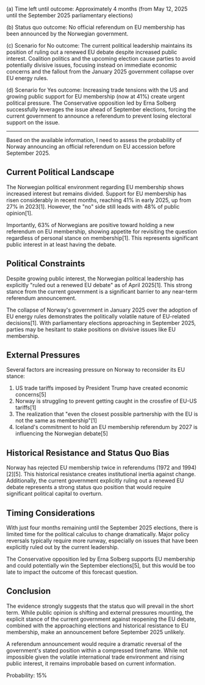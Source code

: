 (a) Time left until outcome: Approximately 4 months (from May 12, 2025 until the September 2025 parliamentary elections)

(b) Status quo outcome: No official referendum on EU membership has been announced by the Norwegian government.

(c) Scenario for No outcome: The current political leadership maintains its position of ruling out a renewed EU debate despite increased public interest. Coalition politics and the upcoming election cause parties to avoid potentially divisive issues, focusing instead on immediate economic concerns and the fallout from the January 2025 government collapse over EU energy rules.

(d) Scenario for Yes outcome: Increasing trade tensions with the US and growing public support for EU membership (now at 41%) create urgent political pressure. The Conservative opposition led by Erna Solberg successfully leverages the issue ahead of September elections, forcing the current government to announce a referendum to prevent losing electoral support on the issue.

---

Based on the available information, I need to assess the probability of Norway announcing an official referendum on EU accession before September 2025.

## Current Political Landscape

The Norwegian political environment regarding EU membership shows increased interest but remains divided. Support for EU membership has risen considerably in recent months, reaching 41% in early 2025, up from 27% in 2023[1]. However, the "no" side still leads with 48% of public opinion[1]. 

Importantly, 63% of Norwegians are positive toward holding a new referendum on EU membership, showing appetite for revisiting the question regardless of personal stance on membership[1]. This represents significant public interest in at least having the debate.

## Political Constraints

Despite growing public interest, the Norwegian political leadership has explicitly "ruled out a renewed EU debate" as of April 2025[1]. This strong stance from the current government is a significant barrier to any near-term referendum announcement.

The collapse of Norway's government in January 2025 over the adoption of EU energy rules demonstrates the politically volatile nature of EU-related decisions[1]. With parliamentary elections approaching in September 2025, parties may be hesitant to stake positions on divisive issues like EU membership.

## External Pressures

Several factors are increasing pressure on Norway to reconsider its EU stance:

1. US trade tariffs imposed by President Trump have created economic concerns[5]
2. Norway is struggling to prevent getting caught in the crossfire of EU-US tariffs[1]
3. The realization that "even the closest possible partnership with the EU is not the same as membership"[1]
4. Iceland's commitment to hold an EU membership referendum by 2027 is influencing the Norwegian debate[5]

## Historical Resistance and Status Quo Bias

Norway has rejected EU membership twice in referendums (1972 and 1994)[2][5]. This historical resistance creates institutional inertia against change. Additionally, the current government explicitly ruling out a renewed EU debate represents a strong status quo position that would require significant political capital to overturn.

## Timing Considerations

With just four months remaining until the September 2025 elections, there is limited time for the political calculus to change dramatically. Major policy reversals typically require more runway, especially on issues that have been explicitly ruled out by the current leadership.

The Conservative opposition led by Erna Solberg supports EU membership and could potentially win the September elections[5], but this would be too late to impact the outcome of this forecast question.

## Conclusion

The evidence strongly suggests that the status quo will prevail in the short term. While public opinion is shifting and external pressures mounting, the explicit stance of the current government against reopening the EU debate, combined with the approaching elections and historical resistance to EU membership, make an announcement before September 2025 unlikely.

A referendum announcement would require a dramatic reversal of the government's stated position within a compressed timeframe. While not impossible given the volatile international trade environment and rising public interest, it remains improbable based on current information.

Probability: 15%